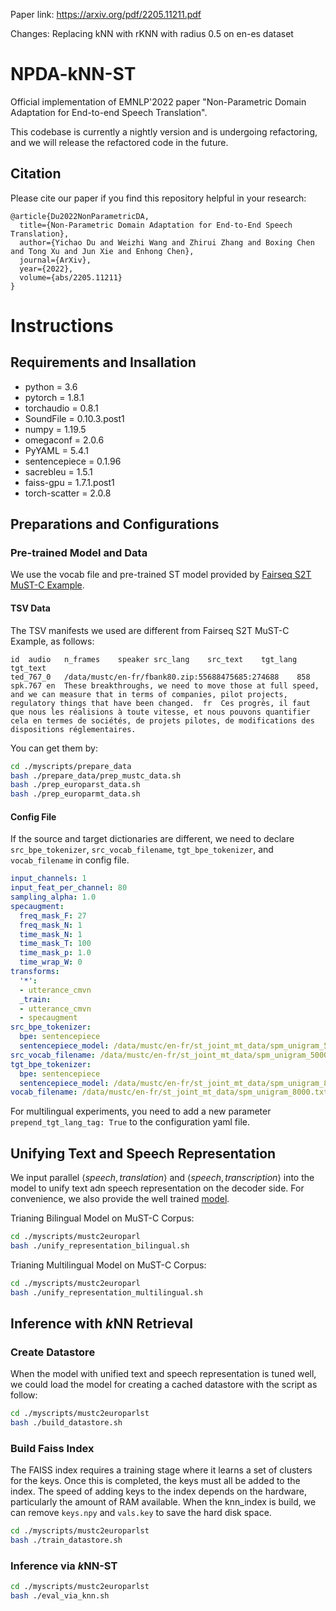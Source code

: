 Paper link: https://arxiv.org/pdf/2205.11211.pdf

Changes: Replacing kNN with rKNN with radius 0.5 on en-es dataset

# NPDA-kNN-ST
Official implementation of EMNLP'2022 paper "Non-Parametric Domain Adaptation for End-to-end Speech Translation".

This codebase is currently a nightly version and is undergoing refactoring, and we will release the refactored code in the future.

## Citation

Please cite our paper if you find this repository helpful in your research:

```
@article{Du2022NonParametricDA,
  title={Non-Parametric Domain Adaptation for End-to-End Speech Translation},
  author={Yichao Du and Weizhi Wang and Zhirui Zhang and Boxing Chen and Tong Xu and Jun Xie and Enhong Chen},
  journal={ArXiv},
  year={2022},
  volume={abs/2205.11211}
}
```

# Instructions

## Requirements and Insallation

* python = 3.6
* pytorch = 1.8.1
* torchaudio = 0.8.1
* SoundFile = 0.10.3.post1
* numpy = 1.19.5
* omegaconf = 2.0.6
* PyYAML = 5.4.1
* sentencepiece = 0.1.96
* sacrebleu = 1.5.1
* faiss-gpu = 1.7.1.post1
* torch-scatter = 2.0.8

## Preparations and Configurations
### Pre-trained Model and Data
We use the vocab file and pre-trained ST model provided by [Fairseq S2T MuST-C Example](https://github.com/pytorch/fairseq/blob/main/examples/speech_to_text/docs/mustc_example.md). 

#### TSV Data

The TSV manifests we used are different from Fairseq S2T MuST-C Example, as follows:

``` tsv
id	audio	n_frames	speaker	src_lang	src_text	tgt_lang	tgt_text
ted_767_0	/data/mustc/en-fr/fbank80.zip:55688475685:274688	858	spk.767	en	These breakthroughs, we need to move those at full speed, and we can measure that in terms of companies, pilot projects, regulatory things that have been changed.	fr	Ces progrès, il faut que nous les réalisions à toute vitesse, et nous pouvons quantifier cela en termes de sociétés, de projets pilotes, de modifications des dispositions réglementaires.
```

You can get them by:
``` bash 
cd ./myscripts/prepare_data
bash ./prepare_data/prep_mustc_data.sh
bash ./prep_europarst_data.sh
bash ./prep_europarmt_data.sh
```

#### Config File

If the source and target dictionaries are different, we need to declare `src_bpe_tokenizer`, `src_vocab_filename`, `tgt_bpe_tokenizer`, and `vocab_filename` in config file. 

```yaml
input_channels: 1
input_feat_per_channel: 80
sampling_alpha: 1.0
specaugment:
  freq_mask_F: 27
  freq_mask_N: 1
  time_mask_N: 1
  time_mask_T: 100
  time_mask_p: 1.0
  time_wrap_W: 0
transforms:
  '*':
  - utterance_cmvn
  _train:
  - utterance_cmvn
  - specaugment
src_bpe_tokenizer:
  bpe: sentencepiece
  sentencepiece_model: /data/mustc/en-fr/st_joint_mt_data/spm_unigram_5000.model
src_vocab_filename: /data/mustc/en-fr/st_joint_mt_data/spm_unigram_5000.txt
tgt_bpe_tokenizer:
  bpe: sentencepiece
  sentencepiece_model: /data/mustc/en-fr/st_joint_mt_data/spm_unigram_8000.model
vocab_filename: /data/mustc/en-fr/st_joint_mt_data/spm_unigram_8000.txt
```

For multilingual experiments, you need to add a new parameter `prepend_tgt_lang_tag: True` to the configuration yaml file. 

## Unifying Text and Speech Representation

We input parallel $\langle speech, translation\rangle$  and $\langle speech, transcription\rangle$  into the model to unify text adn speech representation on the decoder side. For convenience, we also provide the well trained  [model](https://drive.google.com/drive/folders/1Ds394y26IifaBXEfA3g2rlrpne-o0qTd?usp=sharing).

Trianing Bilingual Model on MuST-C Corpus:
```bash
cd ./myscripts/mustc2europarl
bash ./unify_representation_bilingual.sh
```

Trianing Multilingual Model on MuST-C Corpus:
```bash
cd ./myscripts/mustc2europarl
bash ./unify_representation_multilingual.sh
```

## Inference with $k$NN Retrieval
### Create Datastore

When the model with unified text and speech representation is tuned well, we could load the model for creating a cached datastore with the script as follow:

```bash
cd ./myscripts/mustc2europarlst
bash ./build_datastore.sh
```

### Build Faiss Index

The FAISS index requires a training stage where it learns a set of clusters for the keys. Once this is completed, the keys must all be added to the index. The speed of adding keys to the index depends on the hardware, particularly the amount of RAM available. When the knn_index is build, we can remove `keys.npy` and `vals.key` to save the hard disk space. 

```bash
cd ./myscripts/mustc2europarlst
bash ./train_datastore.sh
```

### Inference via $k$NN-ST

```bash
cd ./myscripts/mustc2europarlst
bash ./eval_via_knn.sh
```

